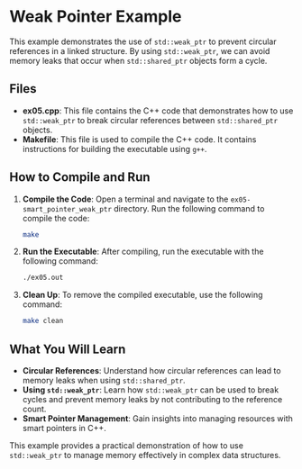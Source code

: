 # Weak Pointer Example

This example demonstrates the use of `std::weak_ptr` to prevent circular references in a linked structure. By using `std::weak_ptr`, we can avoid memory leaks that occur when `std::shared_ptr` objects form a cycle.

## Files

- **ex05.cpp**: This file contains the C++ code that demonstrates how to use `std::weak_ptr` to break circular references between `std::shared_ptr` objects.
- **Makefile**: This file is used to compile the C++ code. It contains instructions for building the executable using `g++`.

## How to Compile and Run

1. **Compile the Code**: Open a terminal and navigate to the `ex05-smart_pointer_weak_ptr` directory. Run the following command to compile the code:
   ```bash
   make
   ```

2. **Run the Executable**: After compiling, run the executable with the following command:
   ```bash
   ./ex05.out
   ```

3. **Clean Up**: To remove the compiled executable, use the following command:
   ```bash
   make clean
   ```

## What You Will Learn

- **Circular References**: Understand how circular references can lead to memory leaks when using `std::shared_ptr`.
- **Using `std::weak_ptr`**: Learn how `std::weak_ptr` can be used to break cycles and prevent memory leaks by not contributing to the reference count.
- **Smart Pointer Management**: Gain insights into managing resources with smart pointers in C++.

This example provides a practical demonstration of how to use `std::weak_ptr` to manage memory effectively in complex data structures.
